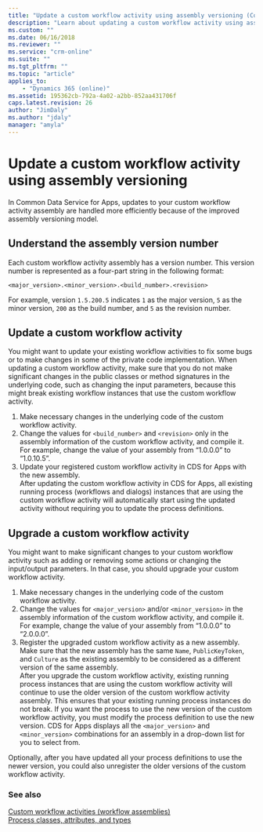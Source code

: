 ```yaml
---
title: "Update a custom workflow activity using assembly versioning (Common Data Service for Apps) | Microsoft Docs"
description: "Learn about updating a custom workflow activity using assembly versioning."
ms.custom: ""
ms.date: 06/16/2018
ms.reviewer: ""
ms.service: "crm-online"
ms.suite: ""
ms.tgt_pltfrm: ""
ms.topic: "article"
applies_to: 
    - "Dynamics 365 (online)"
ms.assetid: 195362cb-792a-4a02-a2bb-852aa431706f
caps.latest.revision: 26
author: "JimDaly"
ms.author: "jdaly"
manager: "amyla"
---
```

# Update a custom workflow activity using assembly versioning

In Common Data Service for Apps, updates to your custom workflow activity assembly are handled more efficiently because of the improved assembly versioning model.  
  
<a name="AssemblyVersioning"></a>

## Understand the assembly version number

Each custom workflow activity assembly has a version number. This version number is represented as a four-part string in the following format:  
  
 `<major_version>.<minor_version>.<build_number>.<revision>`  
  
 For example, version `1.5.200.5` indicates `1` as the major version, `5` as the minor version, `200` as the build number, and `5` as the revision number.  
  
<a name="UpdatingCustomActivity"></a>

## Update a custom workflow activity

You might want to update your existing workflow activities to fix some bugs or to make changes in some of the private code implementation. When updating a custom workflow activity, make sure that you do not make significant changes in the public classes or method signatures in the underlying code, such as changing the input parameters, because this might break existing workflow instances that use the custom workflow activity.  
  
1.  Make necessary changes in the underlying code of the custom workflow activity.  
2.  Change the values for `<build_number>` and `<revision>` only in the assembly information of the custom workflow activity, and compile it. For example, change the value of your assembly from “1.0.0.0” to “1.0.10.5”.  
3.  Update your registered custom workflow activity in CDS for Apps with the new assembly.  
    After updating the custom workflow activity in CDS for Apps, all existing running process (workflows and dialogs) instances that are using the custom workflow activity will automatically start using the updated activity without requiring you to update the process definitions.  
  
<a name="UpgradingCustomActivity"></a>
   
## Upgrade a custom workflow activity

You might want to make significant changes to your custom workflow activity such as adding or removing some actions or changing the input/output parameters. In that case, you should upgrade your custom workflow activity.  
  
1.  Make necessary changes in the underlying code of the custom workflow activity.  
2.  Change the values for `<major_version>` and/or `<minor_version>` in the assembly information of the custom workflow activity, and compile it. For example, change the value of your assembly from “1.0.0.0” to “2.0.0.0”.  
3.  Register the upgraded custom workflow activity as a new assembly. Make sure that the new assembly has the same `Name`,  `PublicKeyToken`, and `Culture` as the existing assembly to be considered as a different version of the same assembly.  
    After you upgrade the custom workflow activity, existing running process instances that are using the custom workflow activity will continue to use the older version of the custom workflow activity assembly. This ensures that your existing running process instances do not break. If you want the process to use the new version of the custom workflow activity, you must modify the process definition to use the new version. CDS for Apps displays all the `<major_version>` and `<minor_version>` combinations for an assembly in a drop-down list for you to select from.  
  
 <!--TODO:
 ![Choose a custom workflow activity version](../media/process-custom-activity-versions.png "Choose a custom workflow activity version")   -->
  
 Optionally, after you have updated all your process definitions to use the newer version, you could also unregister the older versions of the custom workflow activity.  
  
### See also
 
[Custom workflow activities (workflow assemblies)](custom-workflow-activities-workflow-assemblies.md)   
[Process classes, attributes, and types](process-classes-attributes-and-types.md)
